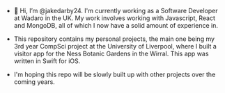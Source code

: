- 👋 Hi, I’m @jakedarby24. I'm currently working as a Software Developer at Wadaro in the UK. My work involves working with Javascript, React and MongoDB, all of which I now have a solid amount of experience in.

- This repository contains my personal projects, the main one being my 3rd year CompSci project at the University of Liverpool, where I built a visitor app for the Ness Botanic Gardens in the Wirral. This app was written in Swift for iOS.
- I'm hoping this repo will be slowly built up with other projects over the coming years.
